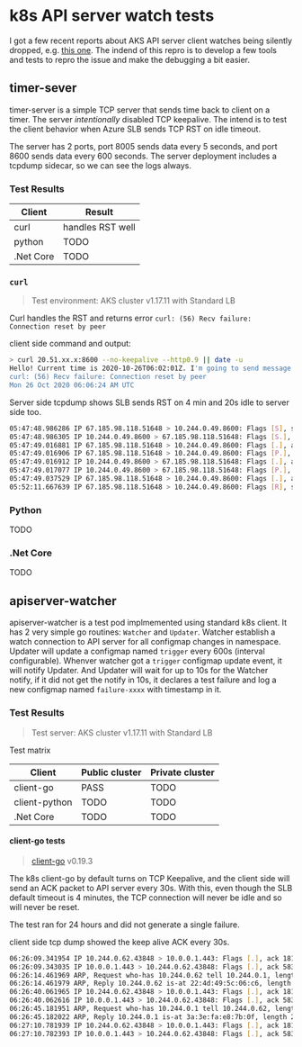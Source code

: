 # k8s API server watch tests

I got a few recent reports about AKS API server client watches being silently dropped, e.g. [this one](https://github.com/Azure/AKS/issues/1755). The indend of this repro is to develop a few tools and tests to repro the issue and make the debugging a bit easier.

## timer-sever
timer-server is a simple TCP server that sends time back to client on a timer. The server *intentionally* disabled TCP keepalive. The intend is to test the client behavior when Azure SLB sends TCP RST on idle timeout. 

The server has 2 ports, port 8005 sends data every 5 seconds, and port 8600 sends data every 600 seconds. The server deployment includes a tcpdump sidecar, so we can see the logs always.

### Test Results

| Client  | Result | 
|---|---|
|  curl | handles RST well  |  
|  python | TODO |
|  .Net Core | TODO | 

### `curl`
> Test environment: AKS cluster v1.17.11 with Standard LB

Curl handles the RST and returns error `curl: (56) Recv failure: Connection reset by peer`

client side command and output:
```bash
> curl 20.51.xx.x:8600 --no-keepalive --http0.9 || date -u
Hello! Current time is 2020-10-26T06:02:01Z. I'm going to send message every 600 seconds. No KeepAlive in this TCP connection.
curl: (56) Recv failure: Connection reset by peer
Mon 26 Oct 2020 06:06:24 AM UTC
```

Server side tcpdump shows SLB sends RST on 4 min and 20s idle to server side too.

```bash
05:47:48.986286 IP 67.185.98.118.51648 > 10.244.0.49.8600: Flags [S], seq 3269278141, win 64240, options [mss 1460,sackOK,TS val 2594862467 ecr 0,nop,wscale 7], length 0
05:47:48.986305 IP 10.244.0.49.8600 > 67.185.98.118.51648: Flags [S.], seq 1850028384, ack 3269278142, win 65160, options [mss 1460,sackOK,TS val 2817406417 ecr 2594862467,nop,wscale 7], length 0
05:47:49.016881 IP 67.185.98.118.51648 > 10.244.0.49.8600: Flags [.], ack 1, win 502, options [nop,nop,TS val 2594862488 ecr 2817406417], length 0
05:47:49.016906 IP 67.185.98.118.51648 > 10.244.0.49.8600: Flags [P.], seq 1:80, ack 1, win 502, options [nop,nop,TS val 2594862489 ecr 2817406417], length 79
05:47:49.016912 IP 10.244.0.49.8600 > 67.185.98.118.51648: Flags [.], ack 80, win 509, options [nop,nop,TS val 2817406448 ecr 2594862489], length 0
05:47:49.017077 IP 10.244.0.49.8600 > 67.185.98.118.51648: Flags [P.], seq 1:128, ack 80, win 509, options [nop,nop,TS val 2817406448 ecr 2594862489], length 127
05:47:49.037529 IP 67.185.98.118.51648 > 10.244.0.49.8600: Flags [.], ack 128, win 502, options [nop,nop,TS val 2594862518 ecr 2817406448], length 0
05:52:11.667639 IP 67.185.98.118.51648 > 10.244.0.49.8600: Flags [R], seq 3269278221, win 0, length 0
```

### Python
TODO

### .Net Core
TODO

## apiserver-watcher
apiserver-watcher is a test pod implmemented using standard k8s client. It has 2 very simple go routines: `Watcher` and `Updater`. Watcher establish a watch connection to API server for all configmap changes in namespace. Updater will update a configmap named `trigger` every 600s (interval configurable). Whenver watcher got a `trigger` configmap update event, it will notify Updater. And Updater will wait for up to 10s for the Watcher notify, if it did not get the notify in 10s, it declares a test failure and log a new configmap named `failure-xxxx` with timestamp in it.

### Test Results
> Test server: AKS cluster v1.17.11 with Standard LB <br>

Test matrix

| Client  | Public cluster | Private cluster |
|---|---|---|
|  client-go | PASS |  TODO |
|  client-python | TODO | TODO |
|  .Net Core | TODO | TODO |

#### client-go tests
> [client-go](https://github.com/kubernetes/client-go) v0.19.3

The k8s client-go by default turns on TCP Keepalive, and the client side will send an ACK packet to API server every 30s. With this, even though the SLB default timeout is 4 minutes, the TCP connection will never be idle and so will never be reset.

The test ran for 24 hours and did not generate a single failure.

client side tcp dump showed the keep alive ACK every 30s.
```bash
06:26:09.341954 IP 10.244.0.62.43848 > 10.0.0.1.443: Flags [.], ack 181169, win 501, options [nop,nop,TS val 891891695 ecr 767313160], length 0
06:26:09.343035 IP 10.0.0.1.443 > 10.244.0.62.43848: Flags [.], ack 58300, win 501, options [nop,nop,TS val 767343881 ecr 891368331], length 0
06:26:14.461969 ARP, Request who-has 10.244.0.62 tell 10.244.0.1, length 28
06:26:14.461979 ARP, Reply 10.244.0.62 is-at 22:4d:49:5c:06:c6, length 28
06:26:40.061965 IP 10.244.0.62.43848 > 10.0.0.1.443: Flags [.], ack 181169, win 501, options [nop,nop,TS val 891922415 ecr 767343881], length 0
06:26:40.062616 IP 10.0.0.1.443 > 10.244.0.62.43848: Flags [.], ack 58300, win 501, options [nop,nop,TS val 767374600 ecr 891368331], length 0
06:26:45.181951 ARP, Request who-has 10.244.0.1 tell 10.244.0.62, length 28
06:26:45.182022 ARP, Reply 10.244.0.1 is-at 3a:3e:fa:e8:7b:0f, length 28
06:27:10.781939 IP 10.244.0.62.43848 > 10.0.0.1.443: Flags [.], ack 181169, win 501, options [nop,nop,TS val 891953135 ecr 767374600], length 0
06:27:10.782393 IP 10.0.0.1.443 > 10.244.0.62.43848: Flags [.], ack 58300, win 501, options [nop,nop,TS val 767405320 ecr 891368331], length 0

```

